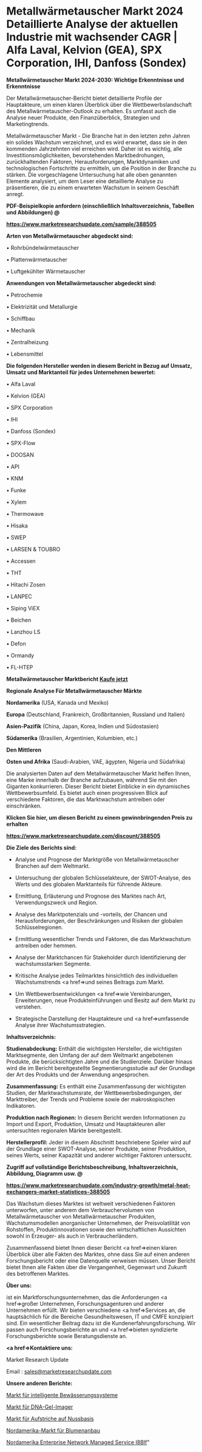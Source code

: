 # Metallwärmetauscher Markt 2024 Detaillierte Analyse der aktuellen Industrie mit wachsender CAGR | Alfa Laval, Kelvion (GEA), SPX Corporation, IHI, Danfoss (Sondex)

<strong>Metallwärmetauscher Markt 2024-2030: Wichtige Erkenntnisse und Erkenntnisse</strong>

Der Metallwärmetauscher-Bericht bietet detaillierte Profile der Hauptakteure, um einen klaren Überblick über die Wettbewerbslandschaft des Metallwärmetauscher-Outlook zu erhalten. Es umfasst auch die Analyse neuer Produkte, den Finanzüberblick, Strategien und Marketingtrends.

Metallwärmetauscher Markt - Die Branche hat in den letzten zehn Jahren ein solides Wachstum verzeichnet, und es wird erwartet, dass sie in den kommenden Jahrzehnten viel erreichen wird. Daher ist es wichtig, alle Investitionsmöglichkeiten, bevorstehenden Marktbedrohungen, zurückhaltenden Faktoren, Herausforderungen, Marktdynamiken und technologischen Fortschritte zu ermitteln, um die Position in der Branche zu stärken. Die vorgeschlagene Untersuchung hat alle oben genannten Elemente analysiert, um dem Leser eine detaillierte Analyse zu präsentieren, die zu einem erwarteten Wachstum in seinem Geschäft anregt.



<strong><b>PDF-Beispielkopie anfordern (einschließlich Inhaltsverzeichnis, Tabellen und Abbildungen) @ </b></strong>

<strong><a href=https://www.marketresearchupdate.com/sample/388505>

<strong>https://www.marketresearchupdate.com/sample/388505</u></a></strong></strong>



<strong>Arten von Metallwärmetauscher abgedeckt sind:</strong>

• Rohrbündelwärmetauscher

• Plattenwärmetauscher

• Luftgekühlter Wärmetauscher



<strong>Anwendungen von Metallwärmetauscher abgedeckt sind:</strong>

• Petrochemie

• Elektrizität und Metallurgie

• Schiffbau

• Mechanik

• Zentralheizung

• Lebensmittel



<strong>Die folgenden Hersteller werden in diesem Bericht in Bezug auf Umsatz, Umsatz und Marktanteil für jedes Unternehmen bewertet:</strong>

• Alfa Laval

• Kelvion (GEA)

• SPX Corporation

• IHI

• Danfoss (Sondex)

• SPX-Flow

• DOOSAN

• API

• KNM

• Funke

• Xylem

• Thermowave

• Hisaka

• SWEP

• LARSEN & TOUBRO

• Accessen

• THT

• Hitachi Zosen

• LANPEC

• Siping ViEX

• Beichen

• Lanzhou LS

• Defon

• Ormandy

• FL-HTEP



<strong>Metallwärmetauscher Marktbericht <a href=https://www.marketresearchupdate.com/buynow/388505>Kaufe jetzt</a></strong>



<strong>Regionale Analyse Für Metallwärmetauscher Märkte</strong>



<strong>Nordamerika</strong> (USA, Kanada und Mexiko)



<strong>Europa</strong> (Deutschland, Frankreich, Großbritannien, Russland und Italien)



<strong>Asien-Pazifik</strong> (China, Japan, Korea, Indien und Südostasien)



<strong>Südamerika</strong> (Brasilien, Argentinien, Kolumbien, etc.)



<strong>Den Mittleren</strong> 

<strong>Osten und Afrika</strong> (Saudi-Arabien, VAE, ägypten, Nigeria und Südafrika)

Die analysierten Daten auf dem Metallwärmetauscher Markt helfen Ihnen, eine Marke innerhalb der Branche aufzubauen, während Sie mit den Giganten konkurrieren. Dieser Bericht bietet Einblicke in ein dynamisches Wettbewerbsumfeld. Es bietet auch einen progressiven Blick auf verschiedene Faktoren, die das Marktwachstum antreiben oder einschränken.



<strong>Klicken Sie hier, um diesen Bericht zu einem gewinnbringenden Preis zu erhalten
</strong>

<strong><a href=https://www.marketresearchupdate.com/discount/388505>https://www.marketresearchupdate.com/discount/388505</b></u></strong></a>



<strong>Die Ziele des Berichts sind:</strong>

- Analyse und Prognose der Marktgröße von Metallwärmetauscher Branchen auf dem Weltmarkt.

- Untersuchung der globalen Schlüsselakteure, der SWOT-Analyse, des Werts und des globalen Marktanteils für führende Akteure.

- Ermittlung, Erläuterung und Prognose des Marktes nach Art, Verwendungszweck und Region.

- Analyse des Marktpotenzials und -vorteils, der Chancen und Herausforderungen, der Beschränkungen und Risiken der globalen Schlüsselregionen.

- Ermittlung wesentlicher Trends und Faktoren, die das Marktwachstum antreiben oder hemmen.

- Analyse der Marktchancen für Stakeholder durch Identifizierung der wachstumsstarken Segmente.

- Kritische Analyse jedes Teilmarktes hinsichtlich des individuellen Wachstumstrends <a href=>und</a> seines Beitrags zum Markt.

- Um Wettbewerbsentwicklungen <a href=>wie</a> Vereinbarungen, Erweiterungen, neue Produkteinführungen und Besitz auf dem Markt zu verstehen.

- Strategische Darstellung der Hauptakteure und <a href=>umfas</a>sende Analyse ihrer Wachstumsstrategien.



<strong>Inhaltsverzeichnis:</strong>



<strong>Studienabdeckung:</strong> Enthält die wichtigsten Hersteller, die wichtigsten Marktsegmente, den Umfang der auf dem Weltmarkt angebotenen Produkte, die berücksichtigten Jahre und die Studienziele. Darüber hinaus wird die im Bericht bereitgestellte Segmentierungsstudie auf der Grundlage der Art des Produkts und der Anwendung angesprochen.



<strong>Zusammenfassung:</strong> Es enthält eine Zusammenfassung der wichtigsten Studien, der Marktwachstumsrate, der Wettbewerbsbedingungen, der Markttreiber, der Trends und Probleme sowie der makroskopischen Indikatoren.



<strong>Produktion nach Regionen:</strong> In diesem Bericht werden Informationen zu Import und Export, Produktion, Umsatz und Hauptakteuren aller untersuchten regionalen Märkte bereitgestellt.



<strong>Herstellerprofil:</strong> Jeder in diesem Abschnitt beschriebene Spieler wird auf der Grundlage einer SWOT-Analyse, seiner Produkte, seiner Produktion, seines Werts, seiner Kapazität und anderer wichtiger Faktoren untersucht.



<strong><b>Zugriff auf vollständige Berichtsbeschreibung, Inhaltsverzeichnis, Abbildung, Diagramm usw. @ </b></strong>

<strong><a href=https://www.marketresearchupdate.com/industry-growth/metal-heat-exchangers-market-statistices-388505>https://www.marketresearchupdate.com/industry-growth/metal-heat-exchangers-market-statistices-388505</a></strong>

Das Wachstum dieses Marktes ist weltweit verschiedenen Faktoren unterworfen, unter anderem dem Verbrauchervolumen von Metallwärmetauscher von Metallwärmetauscher Produkten, Wachstumsmodellen anorganischer Unternehmen, der Preisvolatilität von Rohstoffen, Produktinnovationen sowie den wirtschaftlichen Aussichten sowohl in Erzeuger- als auch in Verbraucherländern.

Zusammenfassend bietet Ihnen dieser Bericht <a href=>einen</a> klaren Überblick über alle Fakten des Marktes, ohne dass Sie auf einen anderen Forschungsbericht oder eine Datenquelle verweisen müssen. Unser Bericht bietet Ihnen alle Fakten über die Vergangenheit, Gegenwart und Zukunft des betroffenen Marktes.



<strong>Über uns:</strong>

 ist ein Marktforschungsunternehmen, das die Anforderungen <a href=>großer</a> Unternehmen, Forschungsagenturen und anderer Unternehmen erfüllt. Wir bieten verschiedene <a href=>Services</a> an, die hauptsächlich für die Bereiche Gesundheitswesen, IT und CMFE konzipiert sind. Ein wesentlicher Beitrag dazu ist die Kundenerfahrungsforschung. Wir passen auch Forschungsberichte an und <a href=>bieten</a> syndizierte Forschungsberichte sowie Beratungsdienste an.



<strong><a href=>Kontaktiere uns:</a></strong>

Market Research Update

Email : sales@marketresearchupdate.com



<strong>Unsere anderen Berichte:</strong>

<a href=https://www.linkedin.com/pulse/smart-irrigation-systems-market-has-huge-growth>Markt für intelligente Bewässerungssysteme</a>

<a href=https://www.linkedin.com/pulse/dna-gel-imager-market-size-trends-consumption>Markt für DNA-Gel-Imager</a>

<a href=https://www.linkedin.com/pulse/nut-based-spread-market-2023-remarking-enormous>Markt für Aufstriche auf Nussbasis</a>

<a href=https://www.linkedin.com/pulse/north-america-flower-cultivation-market-size-growth-set>Nordamerika-Markt für Blumenanbau</a>

<a href=https://www.linkedin.com/pulse/north-america-enterprise-network-managed-service-i8blf/>Nordamerika Enterprise Network Managed Service I8Blf</a>"
